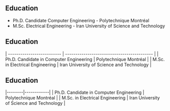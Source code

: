 
## Education
- Ph.D. Candidate Computer Engineering - Polytechnique Montréal
- M.Sc. Electrical Engineering - Iran University of Science and Technology

## Education

| -------------------------- | ------------------------------------------- |
| Ph.D. Candidate in Computer Engineering | Polytechnique Montréal         |
| M.Sc. in Electrical Engineering | Iran University of Science and Technology |

## Education

|--------|------------|
| Ph.D. Candidate in Computer Engineering | Polytechnique Montréal |
| M.Sc. in Electrical Engineering | Iran University of Science and Technology |
